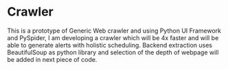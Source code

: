# Crawler

This is a prototype of Generic Web crawler and using Python UI Framework and PySpider, I am developing a crawler which will 
be 4x faster and will be able to generate alerts with holistic scheduling. Backend extraction uses BeautifulSoup as python library 
and selection of the depth of webpage will be added in next piece of code.
